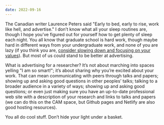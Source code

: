 ```yaml
---
date: 2022-09-16
---
```


The Canadian writer Laurence Peters said "Early to bed, early to rise, work
like hell, and advertise."  I don’t know what all your sleep routines are,
though I hope you’ve figured out for yourself how to get plenty of sleep each
night.  You all know that graduate school is hard work, though maybe hard in
different ways from your undergraduate work, and none of you are lazy (if you
think you are, [consider slowing down and focusing on your values](https://www.npr.org/2022/01/13/1070793482/laziness-tips)).  But most
of us could stand to be better at advertising.

What is advertising for a researcher?  It’s not about marching into spaces
yelling "I am so smart!"; it’s about sharing why you’re excited about your
work.  That can mean communicating with peers through talks and papers; showing
up and asking good questions in other peoples’ talks; talking to a broader
audience in a variety of ways; showing up and asking good questions; or even
just making sure you have an up-to-date professional web site with a
description of your research and links to talks and papers (we can do this on
the CAM space, but Github pages and Netlify are also good hosting resources).

You all do cool stuff.  Don’t hide your light under a basket.

